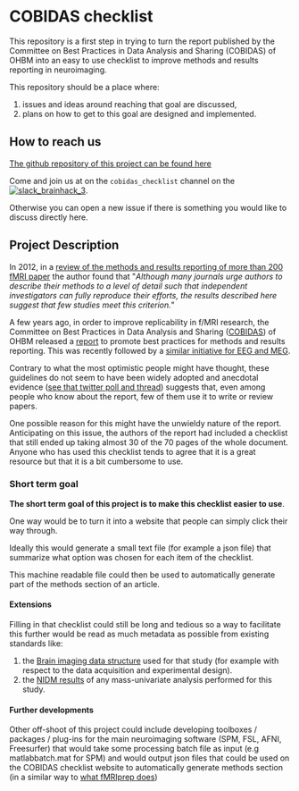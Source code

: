 # COBIDAS checklist

This repository is a first step in trying to turn the report published by the Committee on Best Practices in Data Analysis and Sharing (COBIDAS) of OHBM into an easy to use checklist to improve methods and results reporting in neuroimaging.

This repository should be a place where:
1. issues and ideas around reaching that goal are discussed,
2. plans on how to get to this goal are designed and implemented.

## How to reach us
[The github repository of this project can be found here](https://github.com/Remi-Gau/COBIDAS_chckls)

Come and join us at on the `cobidas_checklist` channel on the [![slack_brainhack_3](https://user-images.githubusercontent.com/6297454/47951457-5b37b780-df61-11e8-9d77-7b5a4c7af875.png)](https://brainhack-slack-invite.herokuapp.com/).

Otherwise you can open a new issue if there is something you would like to discuss directly here.

## Project Description
In 2012, in a [review of the methods and results reporting of more than 200 fMRI paper](https://www.ncbi.nlm.nih.gov/pubmed/22796459) the author found that "_Although many journals urge authors to describe their methods to a level of detail such that independent investigators can fully reproduce their efforts, the results described here suggest that few studies meet this criterion._"

A few years ago, in order to improve replicability in f/MRI research, the Committee on Best Practices in Data Analysis and Sharing ([COBIDAS](https://www.humanbrainmapping.org/i4a/pages/index.cfm?pageid=3728)) of OHBM released a [report](https://www.biorxiv.org/content/10.1101/054262v2) to promote best practices for methods and results reporting. This was recently followed by a [similar initiative for EEG and MEG](https://osf.io/a8dhx/).

Contrary to what the most optimistic people might have thought, these guidelines do not seem to have been widely adopted and anecdotal evidence ([see that twitter poll and thread](https://treeverse.app/view/Xf3jfvIZ)) suggests that, even among people who know about the report, few of them use it to write or review papers.

One possible reason for this might have the unwieldy nature of the report. Anticipating on this issue, the authors of the report had included a checklist that still ended up taking almost 30 of the 70 pages of the whole document. Anyone who has used this checklist tends to agree that it is a great resource but that it is a bit cumbersome to use.

### Short term goal

**The short term goal of this project is to make this checklist easier to use**.

One way would be to turn it into a website that people can simply click their way through.

Ideally this would generate a small text file (for example a json file) that summarize what option was chosen for each item of the checklist.

This machine readable file could then be used to automatically generate part of the methods section of an article.

#### Extensions

Filling in that checklist could still be long and tedious so a way to facilitate this further would be read as much metadata as possible from existing standards like:
1. the [Brain imaging data structure](http://bids.neuroimaging.io/)  used for that study (for example with respect to the data acquisition and experimental design).
2. the [NIDM results](http://nidm.nidash.org/specs/nidm-results_130.html) of any mass-univariate analysis performed for this study.

#### Further developments

Other off-shoot of this project could include developing toolboxes / packages / plug-ins for the main neuroimaging software (SPM, FSL, AFNI, Freesurfer) that would take some processing batch file as input (e.g matlabbatch.mat for SPM) and would output json files that could be used on the COBIDAS checklist website to automatically generate methods section (in a similar way to [what fMRIprep does](https://fmriprep.readthedocs.io/en/stable/citing.html))
